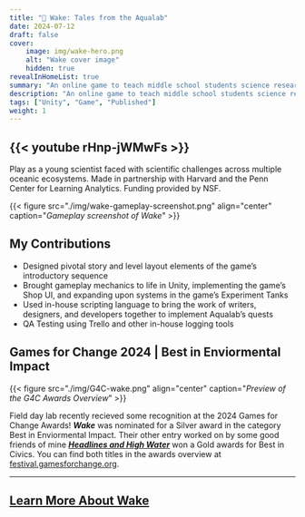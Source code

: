 ```yaml
---
title: "🐳 Wake: Tales from the Aqualab"
date: 2024-07-12
draft: false
cover:
    image: img/wake-hero.png
    alt: "Wake cover image"
    hidden: true
revealInHomeList: true
summary: "An online game to teach middle school students science research practices in the Life Sciences"
description: "An online game to teach middle school students science research practices in the Life Sciences"
tags: ["Unity", "Game", "Published"]
weight: 1
---
```


## {{< youtube rHnp-jWMwFs >}}

Play as a young scientist faced with scientific challenges across multiple oceanic ecosystems. Made in partnership with Harvard and the Penn Center for Learning Analytics. Funding provided by NSF.

{{< figure src="./img/wake-gameplay-screenshot.png" align="center" caption="_Gameplay screenshot of Wake_" >}}

## My Contributions

-   Designed pivotal story and level layout elements of the
    game’s introductory sequence
-   Brought gameplay mechanics to life in Unity, implementing
    the game’s Shop UI, and expanding upon systems in the
    game’s Experiment Tanks
-   Used in-house scripting language to bring the work of writers,
    designers, and developers together to implement Aqualab’s
    quests
-   QA Testing using Trello and other in-house logging tools

## Games for Change 2024 | Best in Enviormental Impact

{{< figure src="./img/G4C-wake.png" align="center" caption="_Preview of the G4C Awards Overview_" >}}

Field day lab recently recieved some recognition at the 2024 Games for Change Awards! **_Wake_** was nominated for a Silver award in the category Best in Enviormental Impact. Their other entry worked on by some good friends of mine [**_Headlines and High Water_**](https://fielddaylab.wisc.edu/play/headlines/) won a Gold awards for Best in Civics. You can find both titles in the awards overview at [festival.gamesforchange.org](https://festival.gamesforchange.org/2024-awards-nominee-overview).

---

## [Learn More About Wake](https://fielddaylab.wisc.edu/play/wake/)
